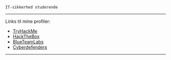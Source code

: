`IT-sikkerhed studerende`
***
Links til mine profiler:
- [TryHackMe](https://tryhackme.com/p/univeth)
- [HackTheBox](https://app.hackthebox.com/profile/1347603)
- [BlueTeamLabs](https://blueteamlabs.online/public/user/014279d6e89fa5bfaf2dd1)
- [Cyberdefenders](https://cyberdefenders.org/p/univeth)
***
